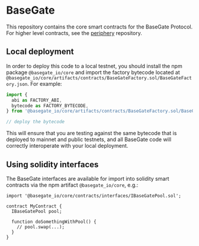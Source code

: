 # BaseGate

This repository contains the core smart contracts for the BaseGate Protocol.
For higher level contracts, see the [periphery](../periphery/)
repository.

## Local deployment

In order to deploy this code to a local testnet, you should install the npm package
`@basegate_io/core`
and import the factory bytecode located at
`@basegate_io/core/artifacts/contracts/BaseGateFactory.sol/BaseGateFactory.json`.
For example:

```typescript
import {
  abi as FACTORY_ABI,
  bytecode as FACTORY_BYTECODE,
} from '@basegate_io/core/artifacts/contracts/BaseGateFactory.sol/BaseGateFactory.json'

// deploy the bytecode
```

This will ensure that you are testing against the same bytecode that is deployed to
mainnet and public testnets, and all BaseGate code will correctly interoperate with
your local deployment.

## Using solidity interfaces

The BaseGate interfaces are available for import into solidity smart contracts
via the npm artifact `@basegate_io/core`, e.g.:

```solidity
import '@basegate_io/core/contracts/interfaces/IBaseGatePool.sol';

contract MyContract {
  IBaseGatePool pool;

  function doSomethingWithPool() {
    // pool.swap(...);
  }
}
```
